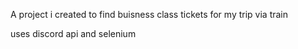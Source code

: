 A project i created to find buisness class tickets for my trip via train 

uses discord api and selenium

